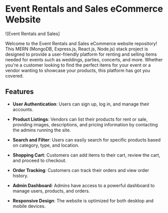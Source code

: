 # Event Rentals and Sales eCommerce Website

![Event Rentals and Sales]

Welcome to the Event Rentals and Sales eCommerce website repository! This MERN (MongoDB, Express.js, React.js, Node.js) stack project is designed to provide a user-friendly platform for renting and selling items needed for events such as weddings, parties, concerts, and more. Whether you're a customer looking to find the perfect items for your event or a vendor wanting to showcase your products, this platform has got you covered.

## Features

- **User Authentication**: Users can sign up, log in, and manage their accounts.

- **Product Listings**: Vendors can list their products for rent or sale, providing images, descriptions, and pricing information by contacting the admins running the site.

- **Search and Filter**: Users can easily search for specific products based on category, type, and location.

- **Shopping Cart**: Customers can add items to their cart, review the cart, and proceed to checkout.

- **Order Tracking**: Customers can track their orders and view order history.

- **Admin Dashboard**: Admins have access to a powerful dashboard to manage users, products, and orders.

- **Responsive Design**: The website is optimized for both desktop and mobile devices.